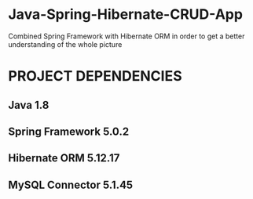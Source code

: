 # Java-Spring-Hibernate-CRUD-App
Combined Spring Framework with Hibernate ORM in order to get a better understanding of the whole picture

# PROJECT DEPENDENCIES
## Java 1.8
## Spring Framework 5.0.2
## Hibernate ORM 5.12.17
## MySQL Connector 5.1.45
